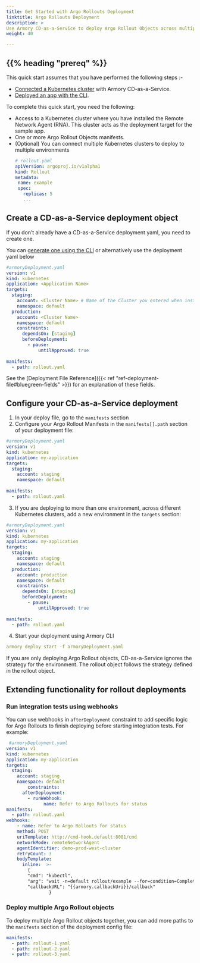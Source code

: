 ```yaml
---
title: Get Started with Argo Rollouts Deployment
linktitle: Argo Rollouts Deployment
description: >
Use Armory CD-as-a-Service to deploy Argo Rollout Objects across multiple environments.
weight: 40

---
```



## {{% heading "prereq" %}}

This quick start assumes that you have performed the following steps :-
- [Connected a Kubernetes cluster](https://docs.armory.io/cd-as-a-service/setup/get-started/#connect-your-kubernetes-cluster) with Armory CD-as-a-Service.
- [Deployed an app with the CLI](https://docs.armory.io/cd-as-a-service/setup/cli/).

To complete this quick start, you need the following:

- Access to a Kubernetes cluster where you have installed the Remote Network Agent (RNA). This cluster acts as the deployment target for the sample app.
- One or more Argo Rollout Objects manifests.
- (Optional) You can connect multiple Kubernetes clusters to deploy to multiple environments
   ```yaml
  # rollout.yaml
  apiVersion: argoproj.io/v1alpha1
  kind: Rollout
  metadata:
    name: example
    spec:
      replicas: 5
      ...
   ```
## Create a CD-as-a-Service deployment object

If you don’t already have a CD-as-a-Service deployment yaml, you need to create one.

You can [generate one using the CLI](https://docs.armory.io/cd-as-a-service/setup/cli/#create-a-deployment-config-file) or alternatively use the deployment yaml below

```yaml
#armoryDeployment.yaml
version: v1
kind: kubernetes
application: <Application Name> 
targets:
  staging:
    account: <Cluster Name> # Name of the Cluster you entered when installing the RNA. 
    namespace: default
  production:
    account: <Cluster Name> 
    namespace: default
    constraints:
      dependsOn: [staging]
      beforeDeployment:
        - pause:
            untilApproved: true
		
manifests:
  - path: rollout.yaml
```

   See the [Deployment File Reference]({{< ref "ref-deployment-file#bluegreen-fields" >}}) for an explanation of these fields.
## Configure your CD-as-a-Service deployment

1. In your deploy file, go to the `manifests` section
2. Configure your Argo Rollout Manifests in the `manifests[].path` section of your deployment file:

```yaml
#armoryDeployment.yaml
version: v1
kind: kubernetes
application: my-application
targets:
  staging:
    account: staging
    namespace: default		
    
manifests:
  - path: rollout.yaml
```

3. If you are deploying to more than one environment, across different Kubernetes clusters, add a new environment in the `targets` section:

```yaml
#armoryDeployment.yaml
version: v1
kind: kubernetes
application: my-application
targets:
  staging:
    account: staging
    namespace: default
  production:
    account: production
    namespace: default
    constraints:
      dependsOn: [staging]
      beforeDeployment:
        - pause:
            untilApproved: true
		
manifests:
  - path: rollout.yaml
```

4. Start your deployment using Armory CLI

```yaml
armory deploy start -f armoryDeployment.yaml
```

If you are only deploying Argo Rollout objects, CD-as-a-Service ignores the strategy for the environment. The rollout object follows the strategy defined in the rollout object.
## Extending functionality for rollout deployments

### Run integration tests using webhooks

You can use webhooks in `afterDeployment` constraint to add specific logic for Argo Rollouts to finish deploying before starting integration tests. For example:

```yaml
 #armoryDeployment.yaml
version: v1
kind: kubernetes
application: my-application
targets:
  staging:
    account: staging
    namespace: default
		constraints:
      afterDeployment:
        - runWebhook:
	          name: Refer to Argo Rollouts for status
manifests:
  - path: rollout.yaml
webhooks:
	- name: Refer to Argo Rollouts for status
    method: POST
    uriTemplate: http://cmd-hook.default:8081/cmd
    networkMode: remoteNetworkAgent
    agentIdentifier: demo-prod-west-cluster
    retryCount: 3
    bodyTemplate:
      inline:  >-
        {
        "cmd": "kubectl",
        "arg": "wait -n=default rollout/example --for=condition=Completed --timeout=30m",
        "callbackURL": "{{armory.callbackUri}}/callback"
				}
```

### Deploy multiple Argo Rollout objects

To deploy multiple Argo Rollout objects together, you can add more paths to the `manifests` section of the deployment config file:

```yaml
manifests:
  - path: rollout-1.yaml
  - path: rollout-2.yaml
  - path: rollout-3.yaml
```